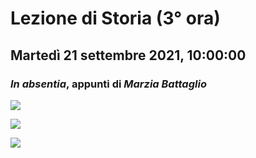 # Lezione di Storia (3° ora)

## Martedì 21 settembre 2021, 10:00:00

### _In absentia_, appunti di _Marzia Battaglio_
![](https://i.imgur.com/nki2f2u.png)

![](https://i.imgur.com/gslltwB.png)

![](https://i.imgur.com/k1rNtZv.png)

<!--stackedit_data:
eyJoaXN0b3J5IjpbNDk5MDE5NjQwXX0=
-->